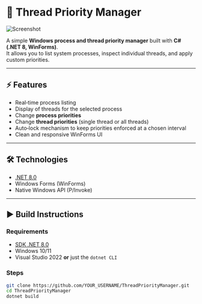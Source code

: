 # 🧵 Thread Priority Manager

![Screenshot](<img width="982" height="672" alt="image" src="https://github.com/user-attachments/assets/cdc97409-1917-4a11-a34a-158774798b37" />)

A simple **Windows process and thread priority manager** built with **C# (.NET 8, WinForms)**.  
It allows you to list system processes, inspect individual threads, and apply custom priorities.

---

## ⚡ Features
- Real‑time process listing
- Display of threads for the selected process
- Change **process priorities**
- Change **thread priorities** (single thread or all threads)
- Auto‑lock mechanism to keep priorities enforced at a chosen interval
- Clean and responsive WinForms UI

---

## 🛠️ Technologies
- [.NET 8.0](https://dotnet.microsoft.com/)  
- Windows Forms (WinForms)  
- Native Windows API (P/Invoke)

---

## ▶️ Build Instructions
### Requirements
- [SDK .NET 8.0](https://dotnet.microsoft.com/en-us/download/dotnet/8.0)  
- Windows 10/11  
- Visual Studio 2022 **or** just the `dotnet CLI`

### Steps
```bash
git clone https://github.com/YOUR_USERNAME/ThreadPriorityManager.git
cd ThreadPriorityManager
dotnet build
